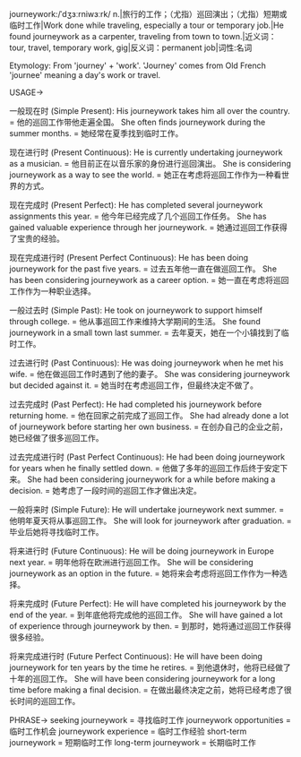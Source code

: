 journeywork:/ˈdʒɜːrniwɜːrk/
n.|旅行的工作；（尤指）巡回演出；（尤指）短期或临时工作|Work done while traveling, especially a tour or temporary job.|He found journeywork as a carpenter, traveling from town to town.|近义词：tour, travel, temporary work, gig|反义词：permanent job|词性:名词

Etymology:  From 'journey' + 'work'.  'Journey' comes from Old French 'journee' meaning a day's work or travel.

USAGE->

一般现在时 (Simple Present):
His journeywork takes him all over the country. = 他的巡回工作带他走遍全国。
She often finds journeywork during the summer months. = 她经常在夏季找到临时工作。

现在进行时 (Present Continuous):
He is currently undertaking journeywork as a musician. = 他目前正在以音乐家的身份进行巡回演出。
She is considering journeywork as a way to see the world. = 她正在考虑将巡回工作作为一种看世界的方式。

现在完成时 (Present Perfect):
He has completed several journeywork assignments this year. = 他今年已经完成了几个巡回工作任务。
She has gained valuable experience through her journeywork. = 她通过巡回工作获得了宝贵的经验。

现在完成进行时 (Present Perfect Continuous):
He has been doing journeywork for the past five years. = 过去五年他一直在做巡回工作。
She has been considering journeywork as a career option. = 她一直在考虑将巡回工作作为一种职业选择。

一般过去时 (Simple Past):
He took on journeywork to support himself through college. = 他从事巡回工作来维持大学期间的生活。
She found journeywork in a small town last summer. = 去年夏天，她在一个小镇找到了临时工作。

过去进行时 (Past Continuous):
He was doing journeywork when he met his wife. = 他在做巡回工作时遇到了他的妻子。
She was considering journeywork but decided against it. = 她当时在考虑巡回工作，但最终决定不做了。

过去完成时 (Past Perfect):
He had completed his journeywork before returning home. = 他在回家之前完成了巡回工作。
She had already done a lot of journeywork before starting her own business. = 在创办自己的企业之前，她已经做了很多巡回工作。

过去完成进行时 (Past Perfect Continuous):
He had been doing journeywork for years when he finally settled down. = 他做了多年的巡回工作后终于安定下来。
She had been considering journeywork for a while before making a decision. = 她考虑了一段时间的巡回工作才做出决定。

一般将来时 (Simple Future):
He will undertake journeywork next summer. = 他明年夏天将从事巡回工作。
She will look for journeywork after graduation. = 毕业后她将寻找临时工作。

将来进行时 (Future Continuous):
He will be doing journeywork in Europe next year. = 明年他将在欧洲进行巡回工作。
She will be considering journeywork as an option in the future. = 她将来会考虑将巡回工作作为一种选择。

将来完成时 (Future Perfect):
He will have completed his journeywork by the end of the year. = 到年底他将完成他的巡回工作。
She will have gained a lot of experience through journeywork by then. = 到那时，她将通过巡回工作获得很多经验。

将来完成进行时 (Future Perfect Continuous):
He will have been doing journeywork for ten years by the time he retires. = 到他退休时，他将已经做了十年的巡回工作。
She will have been considering journeywork for a long time before making a final decision. = 在做出最终决定之前，她将已经考虑了很长时间的巡回工作。


PHRASE->
seeking journeywork = 寻找临时工作
journeywork opportunities = 临时工作机会
journeywork experience = 临时工作经验
short-term journeywork = 短期临时工作
long-term journeywork = 长期临时工作


